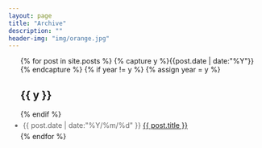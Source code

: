 ```yaml
---
layout: page
title: "Archive"
description: ""
header-img: "img/orange.jpg"
---
```


<ul class="listing">
{% for post in site.posts %}
  {% capture y %}{{post.date | date:"%Y"}}{% endcapture %}
  {% if year != y %}
    {% assign year = y %}
    <h2 class="listing-seperator">{{ y }}</h2>
  {% endif %}
  <li class="listing-item item">
    <time datetime="{{ post.date | date:"%Y/%m/%d" }}">{{ post.date | date:"%Y/%m/%d" }}</time>    
    <a href="{{ post.url }}" title="{{ post.title }}">{{ post.title }}</a>
  </li>
{% endfor %}
</ul>

<style>
.item {
  margin : 5px;
  color : #666;
}
</style>
